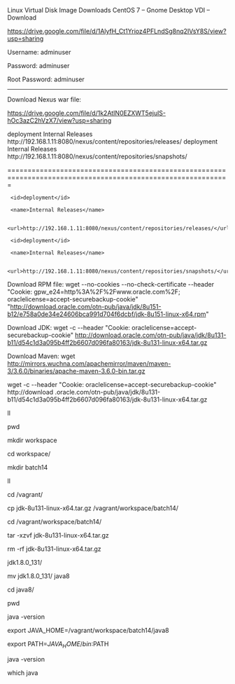 Linux Virtual Disk Image Downloads
CentOS 7 – Gnome Desktop VDI – Download

https://drive.google.com/file/d/1AlyfH_Ct1Yrioz4PFLndSg8nq2IVsY8S/view?usp=sharing

Username: adminuser

Password: adminuser

Root Password: adminuser

-----------------------------------------------------------------------------------------

Download Nexus war file:

https://drive.google.com/file/d/1k2AtIN0EZXWT5ejulS-hOc3azC2hVzX7/view?usp=sharing

<distributionManagement>
  <repository>
     <id>deployment</id>
     <name>Internal Releases</name>
     <url>http://192.168.1.11:8080/nexus/content/repositories/releases/</url>
  </repository>  
  <snapshotRepository>
     <id>deployment</id>
     <name>Internal Releases</name>
     <url>http://192.168.1.11:8080/nexus/content/repositories/snapshots/</url>
  </snapshotRepository>
</distributionManagement>

=============================================================================================================

<distributionManagement>
  
  <repository>
  
     <id>deployment</id>
     
     <name>Internal Releases</name>
     
     <url>http://192.168.1.11:8080/nexus/content/repositories/releases/</url>
     
  </repository>  
  
  <snapshotRepository>
  
     <id>deployment</id>
     
     <name>Internal Releases</name>
     
     <url>http://192.168.1.11:8080/nexus/content/repositories/snapshots/</url>
     
  </snapshotRepository>
  
</distributionManagement>



Download RPM file:   wget --no-cookies --no-check-certificate --header "Cookie: gpw_e24=http%3A%2F%2Fwww.oracle.com%2F; oraclelicense=accept-securebackup-cookie" "http://download.oracle.com/otn-pub/java/jdk/8u151-b12/e758a0de34e24606bca991d704f6dcbf/jdk-8u151-linux-x64.rpm"


Download JDK:
wget -c --header "Cookie: oraclelicense=accept-securebackup-cookie" http://download.oracle.com/otn-pub/java/jdk/8u131-b11/d54c1d3a095b4ff2b6607d096fa80163/jdk-8u131-linux-x64.tar.gz


Download Maven:
wget http://mirrors.wuchna.com/apachemirror/maven/maven-3/3.6.0/binaries/apache-maven-3.6.0-bin.tar.gz


 wget -c --header "Cookie: oraclelicense=accept-securebackup-cookie" http://download
.oracle.com/otn-pub/java/jdk/8u131-b11/d54c1d3a095b4ff2b6607d096fa80163/jdk-8u131-linux-x64.tar.gz


   ll
    
   pwd
    
   mkdir workspace
   
   cd workspace/
   
   mkdir batch14
   
   ll
   
   cd /vagrant/
   
   cp jdk-8u131-linux-x64.tar.gz /vagrant/workspace/batch14/
   
   cd /vagrant/workspace/batch14/
   
   tar -xzvf jdk-8u131-linux-x64.tar.gz
     
   rm -rf jdk-8u131-linux-x64.tar.gz
   
   jdk1.8.0_131/
      
   mv jdk1.8.0_131/ java8
      
   cd java8/
      
   pwd
   
   java -version
   
   export JAVA_HOME=/vagrant/workspace/batch14/java8
   
   export PATH=$JAVA_HOME/bin:$PATH
   
   java -version
   
   which java
   
